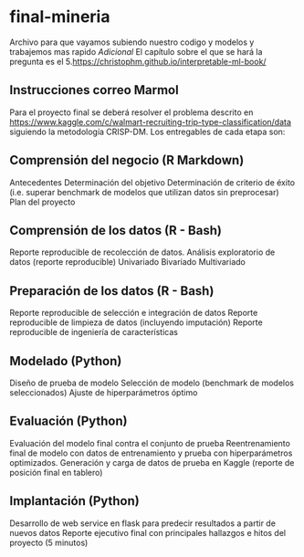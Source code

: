 # final-mineria
Archivo para que vayamos subiendo nuestro codigo y modelos y trabajemos mas rapido
*Adicional*
El capítulo sobre el que se hará la pregunta es el 5.https://christophm.github.io/interpretable-ml-book/ 

## Instrucciones correo Marmol
Para el proyecto final se deberá resolver el problema descrito en https://www.kaggle.com/c/walmart-recruiting-trip-type-classification/data siguiendo la metodología CRISP-DM. Los entregables de cada etapa son:

## Comprensión del negocio (R Markdown)  
Antecedentes
Determinación del objetivo
Determinación de criterio de éxito (i.e. superar benchmark de modelos que utilizan datos sin preprocesar)
Plan del proyecto

## Comprensión de los datos (R - Bash)  
Reporte reproducible de recolección de datos.
Análisis exploratorio de datos (reporte reproducible)
Univariado
Bivariado
Multivariado

## Preparación de los datos (R - Bash)  
Reporte reproducible de selección e integración de datos
Reporte reproducible de limpieza de datos (incluyendo imputación)
Reporte reproducible de ingeniería de características

## Modelado (Python)  
Diseño de prueba de modelo
Selección de modelo (benchmark de modelos seleccionados)
Ajuste de hiperparámetros óptimo

## Evaluación (Python)  
Evaluación del modelo final contra el conjunto de prueba
Reentrenamiento final de modelo con datos de entrenamiento y prueba con hiperparámetros optimizados.
Generación y carga de datos de prueba en Kaggle (reporte de posición final en tablero)

## Implantación (Python)  
Desarrollo de web service en flask para predecir resultados a partir de nuevos datos
Reporte ejecutivo final con principales hallazgos e hitos del proyecto (5 minutos)


